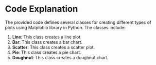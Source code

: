 # Code Explanation

The provided code defines several classes for creating different types of plots using Matplotlib library in Python. The classes include:

1. **Line**: This class creates a line plot.
2. **Bar**: This class creates a bar chart.
3. **Scatter**: This class creates a scatter plot.
4. **Pie**: This class creates a pie chart.
5. **Doughnut**: This class creates a doughnut chart.
